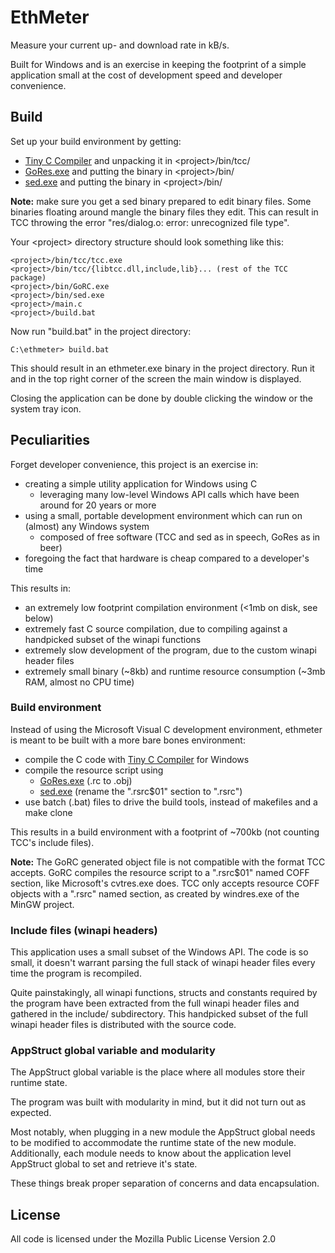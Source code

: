 # EthMeter

Measure your current up- and download rate in kB/s.

Built for Windows and is an exercise in keeping the footprint of a simple application small at the cost of development speed and developer convenience.

## Build

Set up your build environment by getting:

- [Tiny C Compiler](https://bellard.org/tcc/) and unpacking it in \<project\>/bin/tcc/
- [GoRes.exe](http://www.godevtool.com/) and putting the binary in \<project\>/bin/
- [sed.exe](http://www.pement.org/sed/gsed407x.zip) and putting the binary in \<project\>/bin/

**Note:** make sure you get a sed binary prepared to edit binary files. Some binaries floating around mangle the binary files they edit. This can result in TCC throwing the error "res/dialog.o: error: unrecognized file type".

Your \<project\> directory structure should look something like this:

```
<project>/bin/tcc/tcc.exe
<project>/bin/tcc/{libtcc.dll,include,lib}... (rest of the TCC package)
<project>/bin/GoRC.exe
<project>/bin/sed.exe
<project>/main.c
<project>/build.bat
```

Now run "build.bat" in the project directory:

```
C:\ethmeter> build.bat
```

This should result in an ethmeter.exe binary in the project directory.
Run it and in the top right corner of the screen the main window is displayed.

Closing the application can be done by double clicking the window or the system tray icon.

## Peculiarities

Forget developer convenience, this project is an exercise in:

- creating a simple utility application for Windows using C
  - leveraging many low-level Windows API calls which have been around for 20 years or more
- using a small, portable development environment which can run on (almost) any Windows system
  - composed of free software (TCC and sed as in speech, GoRes as in beer)
- foregoing the fact that hardware is cheap compared to a developer's time

This results in:

- an extremely low footprint compilation environment (\<1mb on disk, see below)
- extremely fast C source compilation, due to compiling against a handpicked subset of the winapi functions
- extremely slow development of the program, due to the custom winapi header files
- extremely small binary (~8kb) and runtime resource consumption (~3mb RAM, almost no CPU time)

### Build environment

Instead of using the Microsoft Visual C development environment, ethmeter is meant to be built with a more bare bones environment:

- compile the C code with [Tiny C Compiler](https://bellard.org/tcc/) for Windows
- compile the resource script using
  - [GoRes.exe](http://www.godevtool.com/) (.rc to .obj)
  - [sed.exe](http://www.pement.org/sed/gsed407x.zip) (rename the ".rsrc$01" section to ".rsrc")
- use batch (.bat) files to drive the build tools, instead of makefiles and a make clone

This results in a build environment with a footprint of ~700kb (not counting TCC's include files).

**Note:** The GoRC generated object file is not compatible with the format TCC accepts. GoRC compiles the resource script to a ".rsrc$01" named COFF section, like Microsoft's cvtres.exe does. TCC only accepts resource COFF objects with a ".rsrc" named section, as created by windres.exe of the MinGW project.

### Include files (winapi headers)

This application uses a small subset of the Windows API. The code is so small, it doesn't warrant parsing the full stack of winapi header files every time the program is recompiled.

Quite painstakingly, all winapi functions, structs and constants required by the program have been extracted from the full winapi header files and gathered in the include/ subdirectory. This handpicked subset of the full winapi header files is distributed with the source code.

### AppStruct global variable and modularity

The AppStruct global variable is the place where all modules store their runtime state.

The program was built with modularity in mind, but it did not turn out as expected.

Most notably, when plugging in a new module the AppStruct global needs to be modified to accommodate the runtime state of the new module.
Additionally, each module needs to know about the application level AppStruct global to set and retrieve it's state.

These things break proper separation of concerns and data encapsulation.

## License

All code is licensed under the Mozilla Public License Version 2.0
